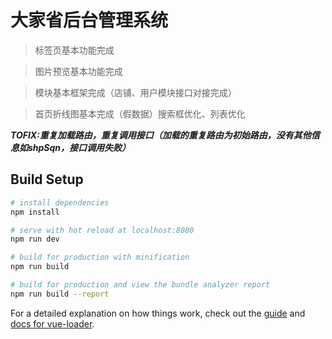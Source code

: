 # 大家省后台管理系统

> 标签页基本功能完成   

> 图片预览基本功能完成   
  
> 模块基本框架完成（店铺、用户模块接口对接完成）  
   
> 首页折线图基本完成（假数据）搜索框优化、列表优化
   
***TOFIX:重复加载路由，重复调用接口（加载的重复路由为初始路由，没有其他信息如shpSqn，接口调用失败）***

## Build Setup

``` bash
# install dependencies
npm install

# serve with hot reload at localhost:8080
npm run dev

# build for production with minification
npm run build

# build for production and view the bundle analyzer report
npm run build --report
```

For a detailed explanation on how things work, check out the [guide](http://vuejs-templates.github.io/webpack/) and [docs for vue-loader](http://vuejs.github.io/vue-loader).
